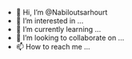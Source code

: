 - 👋 Hi, I’m @Nabiloutsarhourt
- 👀 I’m interested in ...
- 🌱 I’m currently learning ...
- 💞️ I’m looking to collaborate on ...
- 📫 How to reach me ...

<!---
Nabiloutsarhourt/Nabiloutsarhourt is a ✨ special ✨ repository because its `README.md` (this file) appears on your GitHub profile.
You can click the Preview link to take a look at your changes.
--->
